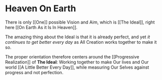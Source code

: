 # Heaven On Earth

There is only [[One]] possible Vision and Aim, which is [[The Ideal]], right here [[On Earth As it Is In Heaven]]. 

The amazing thing about the Ideal is that it is already perfect, and yet *it continues to get better every day* as All Creation works together to make it so. 

The proper orientation therefore centers around the [[Progressive Realization]] of **The Ideal**: Working together to make Our lives and Our world [[A Little Better Every Day]], while measuring Our Selves against progress and not perfection. 
